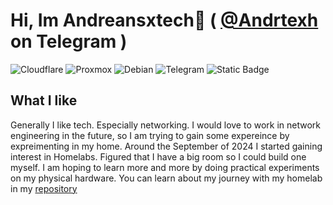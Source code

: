 # Hi, Im Andreansxtech👋 ( <a href="https://t.me/Andrtexh" target="_blank">@Andrtexh</a> on Telegram )

![Cloudflare](https://img.shields.io/badge/Cloudflare-F38020?style=for-the-badge&logo=Cloudflare&logoColor=white)
![Proxmox](https://img.shields.io/badge/proxmox-proxmox?style=for-the-badge&logo=proxmox&logoColor=%23E57000&labelColor=%232b2a33&color=%232b2a33)
![Debian](https://img.shields.io/badge/Debian-D70A53?style=for-the-badge&logo=debian&logoColor=white)
![Telegram](https://img.shields.io/badge/Telegram-2CA5E0?style=for-the-badge&logo=telegram&logoColor=white)
![Static Badge](https://img.shields.io/badge/MikroTik-%23363636?style=for-the-badge&logo=Mikrotik)
</br>
## What I like
Generally I like tech. Especially networking. I would love to work in network engineering in the future, so I am trying to gain some expereince by expreimenting in my home. Around the September of 2024 I started gaining interest in Homelabs. Figured that I have a big room so I could build one myself. I am hoping to learn more and more by doing practical experiments on my physical hardware. You can learn about my journey with my homelab in my <a href="https://github.com/AdnreansxTech/2025-homelab/">repository</a>
